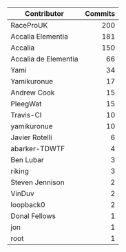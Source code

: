 | Contributor | Commits |
|---|---:|
| RaceProUK | 200 |
| Accalia Elementia | 181 |
| Accalia | 150 |
| Accalia de Elementia | 66 |
| Yami | 34 |
| Yamikuronue | 17 |
| Andrew Cook | 15 |
| PleegWat | 15 |
| Travis-CI | 10 |
| yamikuronue | 10 |
| Javier Rotelli | 6 |
| abarker-TDWTF | 4 |
| Ben Lubar | 3 |
| riking | 3 |
| Steven Jennison | 2 |
| VinDuv | 2 |
| loopback0 | 2 |
| Donal Fellows | 1 |
| jon | 1 |
| root | 1 |